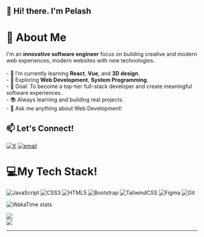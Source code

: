 ## 👋 Hi! there. I'm Pelash
# 💫 About Me
I'm an **innovative software engineer** focus on building creative and modern web experiences, modern websites with new technologies.<br><br>- 🔭 I’m currently learning **React**, **Vue**, and **3D design**.<br>- 🌱 Exploring **Web Development**, **System Programming**.<br>- 🎯 Goal: To become a top-tier full-stack developer and create meaningful software experiences.<br>- 📚 Always learning and building real projects.<br>- 💬 Ask me anything about Web Development!<br>



## 📫 Let's Connect!
[![X](https://img.shields.io/badge/X-black.svg?logo=X&logoColor=white)](https://x.com/pelash455_?s=21) [![email](https://img.shields.io/badge/Email-D14836?logo=gmail&logoColor=white)](mailto:Oluwapelumiashabi4@gmail.com) 

# 💻My Tech Stack!
![JavaScript](https://img.shields.io/badge/javascript-%23323330.svg?style=flat&logo=javascript&logoColor=%23F7DF1E) ![CSS3](https://img.shields.io/badge/css3-%231572B6.svg?style=flat&logo=css3&logoColor=white) ![HTML5](https://img.shields.io/badge/html5-%23E34F26.svg?style=flat&logo=html5&logoColor=white) ![Bootstrap](https://img.shields.io/badge/bootstrap-%238511FA.svg?style=flat&logo=bootstrap&logoColor=white) ![TailwindCSS](https://img.shields.io/badge/tailwindcss-%2338B2AC.svg?style=flat&logo=tailwind-css&logoColor=white) ![Figma](https://img.shields.io/badge/figma-%23F24E1E.svg?style=flat&logo=figma&logoColor=white) ![Git](https://img.shields.io/badge/git-%23F05033.svg?style=flat&logo=git&logoColor=white) 
<!-- WakaTime --><!-- WakaTime -->
![WakaTime stats](https://github-readme-stats.vercel.app/api/wakatime?usernamePelashdev)

![](https://github-readme-stats.vercel.app/api?username=PelashDev&theme=default_repocard&hide_border=true&include_all_commits=true&count_private=true)<br/>
![](https://nirzak-streak-stats.vercel.app/?user=PelashDev&theme=default_repocard&hide_border=true)<br/>

---

<!-- Proudly created with GPRM ( https://gprm.itsvg.in ) -->

